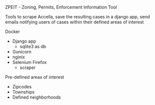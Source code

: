 ZPEIT - Zoning, Permits, Enforcement Information Tool


Tools to scrape Accella, save the resulting cases in a django app,
send emails notifying users of cases within their defined areas of interest

Docker
- Django app
  - sqlite3 as db
- Gunicorn
- nginix
- Selenium Firefox
  - scraper


Pre-defined areas of interest
- Zipcodes
- Townships
- Defined neighborhoods
